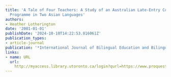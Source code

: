 ```yaml
---
title: 'A Tale of Four Teachers: A Study of an Australian Late-Entry Content-based
  Programme in Two Asian Languages'
authors:
- Heather Lotherington
date: '2001-01-01'
publishDate: '2024-10-10T14:22:53.816061Z'
publication_types:
- article-journal
publication: '*International Journal of Bilingual Education and Bilingualism*'
links:
- name: URL
  url: 
    http://myaccess.library.utoronto.ca/login?qurl=https://www.proquest.com/docview/62258364?accountid=14771&bdid=38382&_bd=xTHUmzaPEvjcHimKVzHglIDVy%2FU%3D
---
```

